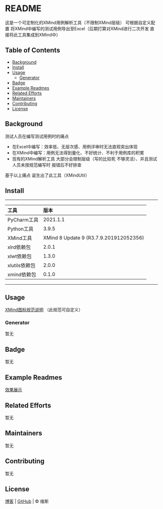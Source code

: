 # README

这是一个可定制化的XMind用例解析工具（不限制XMind层级） 可根据自定义配置
将XMind中编写的测试用例导出至Excel（后期打算对XMind进行二次开发
直接将此工具集成到XMind中）

## Table of Contents

- [Background](#background)
- [Install](#install)
- [Usage](#usage)
  - [Generator](#generator)
- [Badge](#badge)
- [Example Readmes](#example-readmes)
- [Related Efforts](#related-efforts)
- [Maintainers](#maintainers)
- [Contributing](#contributing)
- [License](#license)

## Background

测试人员在编写测试用例时的痛点
- 在Excel中编写：效率低、无层次感、用例评审时无法直观突出体现
- 在XMind中编写：用例无法得到量化、不好统计、不利于用例库的积累
- 现有的XMind解析工具 大部分会限制层级（写的比较死
  不够灵活）、并且测试人员未按规范编写时 报错后不好排查

基于以上痛点 诞生出了此工具（XMindUtil）

## Install

****

| 工具          | 版本                                   |
|:-------------|:---------------------------------------|
| PyCharm工具   | 2021.1.1                               |
| Python工具    | 3.9.5                                  |
| XMind工具     | XMind 8 Update 9 (R3.7.9.201912052356) |
| xlrd依赖包    | 2.0.1                                  |
| xlwt依赖包    | 1.3.0                                  |
| xlutils依赖包 | 2.0.0                                  |
| xmind依赖包   | 0.1.0                                  |

****


## Usage

[XMind图标规范说明](image/图标规范说明.png) （此规范可自定义）

### Generator

暂无

## Badge

暂无

## Example Readmes

[效果展示](image/效果展示.png)

## Related Efforts

暂无

## Maintainers

暂无

## Contributing

暂无

## License

[博客](https://www.cnblogs.com/danhuai) |
[GitHub](https://github.com/JarvisFree) | © 维斯
